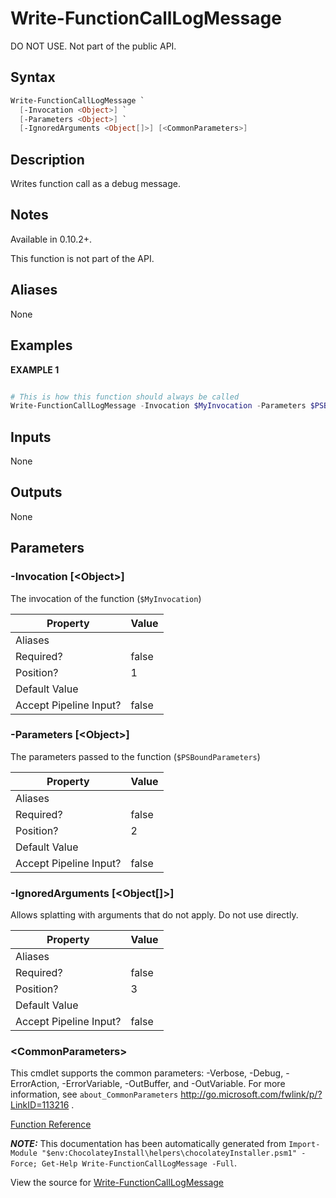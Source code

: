 ﻿---
Order: 490
Title: Write-FunctionCallLogMessage
Description: Information on Write-FunctionCallLogMessage function
RedirectFrom: docs/helpers-write-function-call-log-message
---

# Write-FunctionCallLogMessage

<!-- This documentation is automatically generated from https://github.com/chocolatey/choco/blob/stable/src/chocolatey.resources/helpers/functions/Write-FunctionCallLogMessage.ps1 using https://github.com/chocolatey/choco/blob/stable/GenerateDocs.ps1. Contributions are welcome at the original location(s). -->

DO NOT USE. Not part of the public API.

## Syntax

~~~powershell
Write-FunctionCallLogMessage `
  [-Invocation <Object>] `
  [-Parameters <Object>] `
  [-IgnoredArguments <Object[]>] [<CommonParameters>]
~~~

## Description

Writes function call as a debug message.

## Notes

Available in 0.10.2+.

This function is not part of the API.

## Aliases

None

## Examples

 **EXAMPLE 1**

~~~powershell

# This is how this function should always be called
Write-FunctionCallLogMessage -Invocation $MyInvocation -Parameters $PSBoundParameters
~~~

## Inputs

None

## Outputs

None

## Parameters

###  -Invocation [&lt;Object&gt;]
The invocation of the function (`$MyInvocation`)

Property               | Value
---------------------- | -----
Aliases                |
Required?              | false
Position?              | 1
Default Value          |
Accept Pipeline Input? | false

###  -Parameters [&lt;Object&gt;]
The parameters passed to the function (`$PSBoundParameters`)

Property               | Value
---------------------- | -----
Aliases                |
Required?              | false
Position?              | 2
Default Value          |
Accept Pipeline Input? | false

###  -IgnoredArguments [&lt;Object[]&gt;]
Allows splatting with arguments that do not apply. Do not use directly.

Property               | Value
---------------------- | -----
Aliases                |
Required?              | false
Position?              | 3
Default Value          |
Accept Pipeline Input? | false

### &lt;CommonParameters&gt;

This cmdlet supports the common parameters: -Verbose, -Debug, -ErrorAction, -ErrorVariable, -OutBuffer, and -OutVariable. For more information, see `about_CommonParameters` http://go.microsoft.com/fwlink/p/?LinkID=113216 .



[Function Reference](./)

***NOTE:*** This documentation has been automatically generated from `Import-Module "$env:ChocolateyInstall\helpers\chocolateyInstaller.psm1" -Force; Get-Help Write-FunctionCallLogMessage -Full`.

View the source for [Write-FunctionCallLogMessage](https://github.com/chocolatey/choco/blob/stable/src/chocolatey.resources/helpers/functions/Write-FunctionCallLogMessage.ps1)
